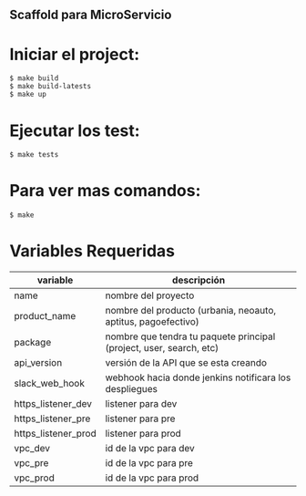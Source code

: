 Scaffold para MicroServicio
---------------------------

# Iniciar el project:

~~~~
$ make build
$ make build-latests
$ make up
~~~~


# Ejecutar los test:

~~~~
$ make tests
~~~~


# Para ver mas comandos:

~~~~
$ make
~~~~


# Variables Requeridas

| variable | descripción |
|----------|-------------|
| name | nombre del proyecto |
| product_name | nombre del producto (urbania, neoauto, aptitus, pagoefectivo) |
| package | nombre que tendra tu paquete principal (project, user, search, etc) |
| api_version | versión de la API que se esta creando |
| slack_web_hook | webhook hacia donde jenkins notificara los despliegues |
| https_listener_dev | listener para dev |
| https_listener_pre | listener para pre |
| https_listener_prod | listener para prod |
| vpc_dev | id de la vpc para dev |
| vpc_pre | id de la vpc para pre |
| vpc_prod | id de la vpc para prod |